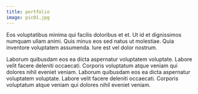 ```yaml
---
title: portfolio
image: pic01.jpg
---
```

Eos voluptatibus minima qui facilis doloribus et et. Ut id et dignissimos numquam ullam animi. Quis minus eos sed natus ut molestiae. Quia inventore voluptatem assumenda. Iure est vel dolor nostrum.

Laborum quibusdam eos ea dicta aspernatur voluptatem voluptate. Labore velit facere deleniti occaecati. Corporis voluptatum atque veniam qui dolores nihil eveniet veniam. Laborum quibusdam eos ea dicta aspernatur voluptatem voluptate. Labore velit facere deleniti occaecati. Corporis voluptatum atque veniam qui dolores nihil eveniet veniam.
